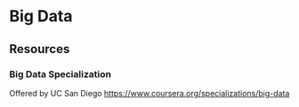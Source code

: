 # Big Data

## Resources

### Big Data Specialization

Offered by UC San Diego
https://www.coursera.org/specializations/big-data